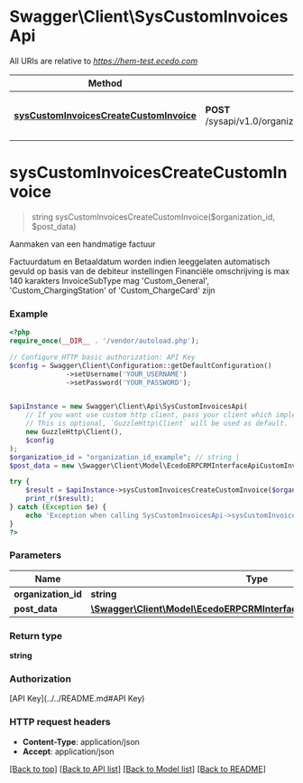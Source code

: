 # Swagger\Client\SysCustomInvoicesApi

All URIs are relative to *https://hem-test.ecedo.com*

Method | HTTP request | Description
------------- | ------------- | -------------
[**sysCustomInvoicesCreateCustomInvoice**](SysCustomInvoicesApi.md#sysCustomInvoicesCreateCustomInvoice) | **POST** /sysapi/v1.0/organizations/{organizationId}/custominvoices | Aanmaken van een handmatige factuur


# **sysCustomInvoicesCreateCustomInvoice**
> string sysCustomInvoicesCreateCustomInvoice($organization_id, $post_data)

Aanmaken van een handmatige factuur

Factuurdatum en Betaaldatum worden indien leeggelaten automatisch gevuld op basis van de debiteur instellingen   Financiële omschrijving is max 140 karakters  InvoiceSubType mag 'Custom_General', 'Custom_ChargingStation' of 'Custom_ChargeCard' zijn

### Example
```php
<?php
require_once(__DIR__ . '/vendor/autoload.php');

// Configure HTTP basic authorization: API Key
$config = Swagger\Client\Configuration::getDefaultConfiguration()
              ->setUsername('YOUR_USERNAME')
              ->setPassword('YOUR_PASSWORD');


$apiInstance = new Swagger\Client\Api\SysCustomInvoicesApi(
    // If you want use custom http client, pass your client which implements `GuzzleHttp\ClientInterface`.
    // This is optional, `GuzzleHttp\Client` will be used as default.
    new GuzzleHttp\Client(),
    $config
);
$organization_id = "organization_id_example"; // string | 
$post_data = new \Swagger\Client\Model\EcedoERPCRMInterfaceApiCustomInvoicePostData(); // \Swagger\Client\Model\EcedoERPCRMInterfaceApiCustomInvoicePostData | 

try {
    $result = $apiInstance->sysCustomInvoicesCreateCustomInvoice($organization_id, $post_data);
    print_r($result);
} catch (Exception $e) {
    echo 'Exception when calling SysCustomInvoicesApi->sysCustomInvoicesCreateCustomInvoice: ', $e->getMessage(), PHP_EOL;
}
?>
```

### Parameters

Name | Type | Description  | Notes
------------- | ------------- | ------------- | -------------
 **organization_id** | **string**|  |
 **post_data** | [**\Swagger\Client\Model\EcedoERPCRMInterfaceApiCustomInvoicePostData**](../Model/EcedoERPCRMInterfaceApiCustomInvoicePostData.md)|  |

### Return type

**string**

### Authorization

[API Key](../../README.md#API Key)

### HTTP request headers

 - **Content-Type**: application/json
 - **Accept**: application/json

[[Back to top]](#) [[Back to API list]](../../README.md#documentation-for-api-endpoints) [[Back to Model list]](../../README.md#documentation-for-models) [[Back to README]](../../README.md)

